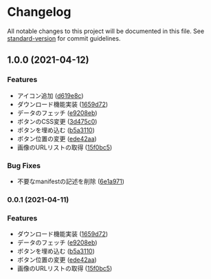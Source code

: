 # Changelog

All notable changes to this project will be documented in this file. See [standard-version](https://github.com/conventional-changelog/standard-version) for commit guidelines.

## 1.0.0 (2021-04-12)

### Features

* アイコン追加 ([d619e8c](https://www.github.com/mnao305/fantia-dl-tool/commit/d619e8c83f7d7797af344715535e4a36e707cb7e))
* ダウンロード機能実装 ([1659d72](https://www.github.com/mnao305/fantia-dl-tool/commit/1659d72666d33a59e4508c1fd146b60a95949722))
* データのフェッチ ([e9208eb](https://www.github.com/mnao305/fantia-dl-tool/commit/e9208ebaa562b50eacd2ab5d477f9af35fe826a1))
* ボタンのCSS変更 ([3d475c0](https://www.github.com/mnao305/fantia-dl-tool/commit/3d475c028d1abd63acf007a825a1bf33a8001486))
* ボタンを埋め込む ([b5a3110](https://www.github.com/mnao305/fantia-dl-tool/commit/b5a3110f13ff145e717d87403117d6ad1b0e5168))
* ボタン位置の変更 ([ede42aa](https://www.github.com/mnao305/fantia-dl-tool/commit/ede42aa065517adbf8b0b89ba46449be7088c7b0))
* 画像のURLリストの取得 ([15f0bc5](https://www.github.com/mnao305/fantia-dl-tool/commit/15f0bc5a719397980846ccef9154030018b16925))

### Bug Fixes

* 不要なmanifestの記述を削除 ([6e1a971](https://www.github.com/mnao305/fantia-dl-tool/commit/6e1a971fd180ffcb2b268375d7f264b8e05bf98d))

### 0.0.1 (2021-04-11)

### Features

* ダウンロード機能実装 ([1659d72](https://github.com/mnao305/webextension-typescript-template/commit/1659d72666d33a59e4508c1fd146b60a95949722))
* データのフェッチ ([e9208eb](https://github.com/mnao305/webextension-typescript-template/commit/e9208ebaa562b50eacd2ab5d477f9af35fe826a1))
* ボタンを埋め込む ([b5a3110](https://github.com/mnao305/webextension-typescript-template/commit/b5a3110f13ff145e717d87403117d6ad1b0e5168))
* ボタン位置の変更 ([ede42aa](https://github.com/mnao305/webextension-typescript-template/commit/ede42aa065517adbf8b0b89ba46449be7088c7b0))
* 画像のURLリストの取得 ([15f0bc5](https://github.com/mnao305/webextension-typescript-template/commit/15f0bc5a719397980846ccef9154030018b16925))
